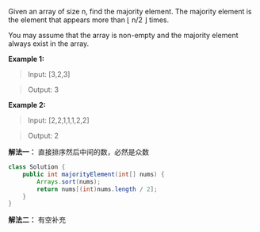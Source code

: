 Given an array of size n, find the majority element. The majority element is the element that appears more than ⌊ n/2 ⌋ times.

You may assume that the array is non-empty and the majority element always exist in the array.

**Example 1:** 

> Input: [3,2,3]

> Output: 3

**Example 2:**

>Input: [2,2,1,1,1,2,2]

>Output: 2

**解法一：** 直接排序然后中间的数，必然是众数 
```Java
class Solution {
    public int majorityElement(int[] nums) {
        Arrays.sort(nums);
        return nums[(int)nums.length / 2];
    }
}
```

**解法二：** 有空补充